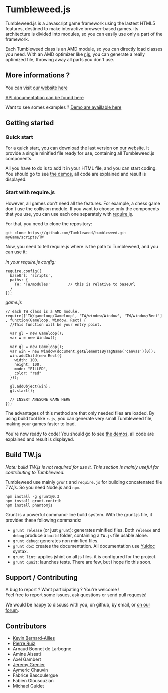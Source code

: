 
# Tumbleweed.js

Tumbleweed.js is a Javascript game framework using the lastest HTML5 features,
destined to make interactive browser-based games.
its architecture is divided into modules, so you can easily use only a part of the framework.

Each Tumbleweed class is an AMD module, so you can directly load classes you need.
With an AMD optimizer like [r.js](http://requirejs.org/docs/optimization.html), you can generate a really optimized file, throwing away all parts you don't use.

## More informations ?

You can visit [our website here](http://www.tumbleweed-studio.net)

[API documentation can be found here](http://api.tumbleweed-studio.net)

Want to see somes examples ? [Demo are availlable here](http://www.tumbleweed-studio.net/website/demo.php)

## Getting started

### Quick start

For a quick start, you can download the last version on [our website](http://www.tumbleweed-studio.net).
It provide a single minified file ready for use, containing all Tumbleweed.js components.

All you have to do is to add it in your HTML file, and you can start coding.
You should go to see [the demos](http://www.tumbleweed-studio.net/website/demo.php), all code are explained and result is displayed.

### Start with require.js

However, all games don't need all the features. For example, a chess game don't use the collision module.
If you want to choose only the components that you use, you can use each one separately with [require.js](http://requirejs.org).

For that, you need to clone the repository:

    git clone https://github.com/Tumbleweed/tumbleweed.git myGame/scripts/TW

Now, you need to tell require.js where is the path to Tumbleweed, and you can use it:

*in your require.js config:*
	
	require.config({
	  baseUrl: 'scripts',
	  paths: {
	    TW: 'TW/modules'		// this is relative to baseUrl
	  }
	});

*game.js*

	// each TW class is a AMD module. 
	require(['TW/gameloop/Gameloop', 'TW/window/Window', 'TW/window/Rect'] , function(Gameloop, Window, Rect) {
	  //This function will be your entry point.
	  
	  var gl = new Gameloop();
	  var w = new Window();
	  
  	  var gl = new Gameloop();
	  var win = new Window(document.getElementsByTagName('canvas')[0]);
	  win.addChild(new Rect({
		width: 100,
		height: 100,
		mode: "FILLED",
		color: "red"
	  }));
	  
	  gl.addObject(win);
	  gl.start();

      // INSERT AWESOME GAME HERE
	});


The advantages of this method are that only needed files are loaded. By using build tool like `r.js`, you can generate
very small Tumbleweed file, making your games faster to load.

You're now ready to code! You should go to see [the demos](http://www.tumbleweed-studio.net/website/demo.php), all code are explained and result is displayed.

## Build TW.js

*Note: build TW.js is not required for use it. This section is mainly useful for contributing to Tumbleweed.*

Tumbleweed use mainly `grunt` and `require.js` for building concatenated file *TW.js*. So you need Node.js and `npm`.

    npm install -g grunt@0.3
    npm install grunt-contrib
	npm install phantomjs


Grunt is a powerful command-line build system. With the grunt.js file, it provides these following commands:

- `grunt release` (or just `grunt`): generates minified files.
  Both `release` and `debug` produce a `build` folder, containing a `TW.js` file usable alone.
- `grunt debug`: generates non minified files.
- `grunt doc`: creates the documentation. All documentation use [Yuidoc](https://github.com/yui/yuidoc) syntax.
- `grunt lint`: applies jshint on all js files. it is configured for the project.
- `grunt qunit`: launches tests. There are few, but i hope fix this soon.


## Support / Contributing

A bug to report ? Want participating ? You're welcome !<br />
Feel free to report some issues, ask questions or send pull requests!

We would be happy to discuss with you, on github, by email, or [on our forum](http://forum.tumbleweed-studio.net).

## Contributors

 * [Kevin Bernard-Allies](https://github.com/BAKFR)
 * [Pierre Ruiz](https://github.com/RuizPierreC)
 * Arnaud Bonnet de Larbogne
 * Amine Aissati
 * Axel Gambert
 * [Jeremy Grenier](https://github.com/Lyc0s)
 * Aymeric Chauvin
 * Fabrice Bascoulergue
 * Fabien Olousouzian
 * Michael Guidet
